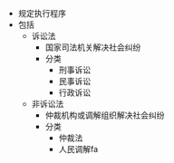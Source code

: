 - 规定执行程序
- 包括
	- 诉讼法
		- 国家司法机关解决社会纠纷
		- 分类
			- 刑事诉讼
			- 民事诉讼
			- 行政诉讼
	- 非诉讼法
		- 仲裁机构或调解组织解决社会纠纷
		- 分类
			- 仲裁法
			- 人民调解fa